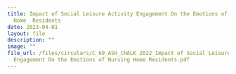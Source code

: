 ```yaml
---
title: Impact of Social Leisure Activity Engagement On the Emotions of Nursing
  Home  Residents
date: 2023-04-01
layout: file
description: ""
image: ""
file_url: /files/circulars/C_69_ASH_CHALK 2022_Impact of Social Leisure Activity
  Engagement On the Emotions of Nursing Home Residents.pdf
---
```

